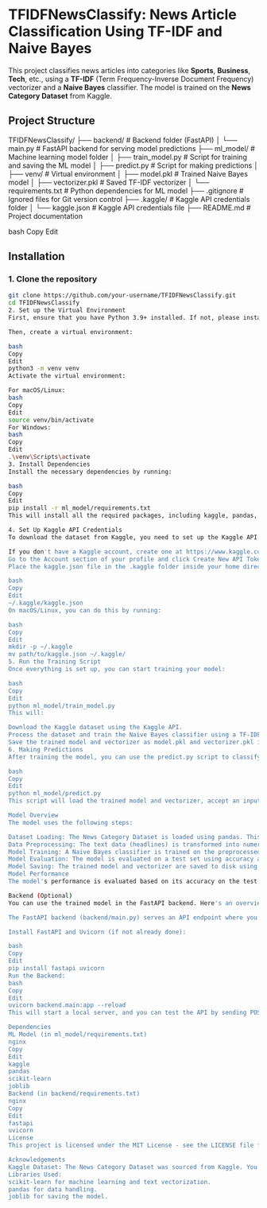 # **TFIDFNewsClassify: News Article Classification Using TF-IDF and Naive Bayes**

This project classifies news articles into categories like **Sports**, **Business**, **Tech**, etc., using a **TF-IDF** (Term Frequency-Inverse Document Frequency) vectorizer and a **Naive Bayes** classifier. The model is trained on the **News Category Dataset** from Kaggle.

## **Project Structure**

TFIDFNewsClassify/ ├── backend/ # Backend folder (FastAPI) │ └── main.py # FastAPI backend for serving model predictions ├── ml_model/ # Machine learning model folder │ ├── train_model.py # Script for training and saving the ML model │ ├── predict.py # Script for making predictions │ ├── venv/ # Virtual environment │ ├── model.pkl # Trained Naive Bayes model │ ├── vectorizer.pkl # Saved TF-IDF vectorizer │ └── requirements.txt # Python dependencies for ML model ├── .gitignore # Ignored files for Git version control ├── .kaggle/ # Kaggle API credentials folder │ └── kaggle.json # Kaggle API credentials file ├── README.md # Project documentation

bash
Copy
Edit

## **Installation**

### **1. Clone the repository**

```bash
git clone https://github.com/your-username/TFIDFNewsClassify.git
cd TFIDFNewsClassify
2. Set up the Virtual Environment
First, ensure that you have Python 3.9+ installed. If not, please install it first.

Then, create a virtual environment:

bash
Copy
Edit
python3 -m venv venv
Activate the virtual environment:

For macOS/Linux:
bash
Copy
Edit
source venv/bin/activate
For Windows:
bash
Copy
Edit
.\venv\Scripts\activate
3. Install Dependencies
Install the necessary dependencies by running:

bash
Copy
Edit
pip install -r ml_model/requirements.txt
This will install all the required packages, including kaggle, pandas, scikit-learn, joblib, and others.

4. Set Up Kaggle API Credentials
To download the dataset from Kaggle, you need to set up the Kaggle API credentials:

If you don't have a Kaggle account, create one at https://www.kaggle.com.
Go to the Account section of your profile and click Create New API Token. This will download the kaggle.json file, which contains your API credentials.
Place the kaggle.json file in the .kaggle folder inside your home directory:

bash
Copy
Edit
~/.kaggle/kaggle.json
On macOS/Linux, you can do this by running:

bash
Copy
Edit
mkdir -p ~/.kaggle
mv path/to/kaggle.json ~/.kaggle/
5. Run the Training Script
Once everything is set up, you can start training your model:

bash
Copy
Edit
python ml_model/train_model.py
This will:

Download the Kaggle dataset using the Kaggle API.
Process the dataset and train the Naive Bayes classifier using a TF-IDF vectorizer.
Save the trained model and vectorizer as model.pkl and vectorizer.pkl in the ml_model folder.
6. Making Predictions
After training the model, you can use the predict.py script to classify new news articles.

bash
Copy
Edit
python ml_model/predict.py
This script will load the trained model and vectorizer, accept an input headline, and predict the category of the article.

Model Overview
The model uses the following steps:

Dataset Loading: The News Category Dataset is loaded using pandas. This dataset contains headlines and their corresponding categories (e.g., Sports, Tech, Business, etc.).
Data Preprocessing: The text data (headlines) is transformed into numerical features using TF-IDF vectorization.
Model Training: A Naive Bayes classifier is trained on the preprocessed text data.
Model Evaluation: The model is evaluated on a test set using accuracy as the performance metric.
Model Saving: The trained model and vectorizer are saved to disk using joblib.
Model Performance
The model's performance is evaluated based on its accuracy on the test set. You can experiment with different machine learning models or hyperparameters to improve performance.

Backend (Optional)
You can use the trained model in the FastAPI backend. Here's an overview of how it works:

The FastAPI backend (backend/main.py) serves an API endpoint where you can send POST requests with the headline text, and it will return the predicted category.

Install FastAPI and Uvicorn (if not already done):

bash
Copy
Edit
pip install fastapi uvicorn
Run the Backend:
bash
Copy
Edit
uvicorn backend.main:app --reload
This will start a local server, and you can test the API by sending POST requests to the /predict endpoint.

Dependencies
ML Model (in ml_model/requirements.txt)
nginx
Copy
Edit
kaggle
pandas
scikit-learn
joblib
Backend (in backend/requirements.txt)
nginx
Copy
Edit
fastapi
uvicorn
License
This project is licensed under the MIT License - see the LICENSE file for details.

Acknowledgements
Kaggle Dataset: The News Category Dataset was sourced from Kaggle. You can find more details here.
Libraries Used:
scikit-learn for machine learning and text vectorization.
pandas for data handling.
joblib for saving the model.